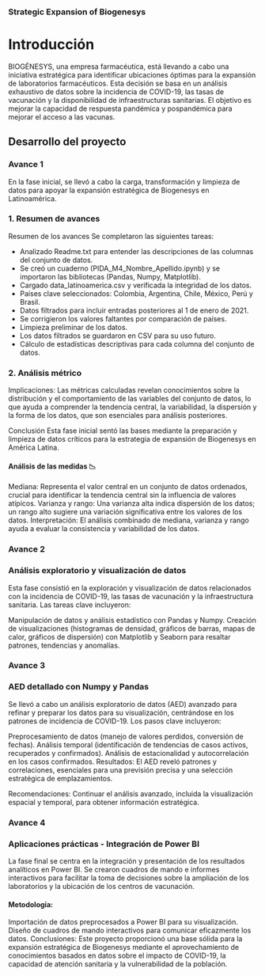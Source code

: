 
### Strategic Expansion of Biogenesys

# Introducción
BIOGÉNESYS, una empresa farmacéutica, está llevando a cabo una iniciativa estratégica para identificar ubicaciones óptimas para la expansión de laboratorios farmacéuticos. Esta decisión se basa en un análisis exhaustivo de datos sobre la incidencia de COVID-19, las tasas de vacunación y la disponibilidad de infraestructuras sanitarias. El objetivo es mejorar la capacidad de respuesta pandémica y pospandémica para mejorar el acceso a las vacunas.

## Desarrollo del proyecto
### Avance 1
En la fase inicial, se llevó a cabo la carga, transformación y limpieza de datos para apoyar la expansión estratégica de Biogenesys en Latinoamérica.

### 1. Resumen de avances
Resumen de los avances
Se completaron las siguientes tareas:

- Analizado Readme.txt para entender las descripciones de las columnas del conjunto de datos.
- Se creó un cuaderno (PIDA_M4_Nombre_Apellido.ipynb) y se importaron las bibliotecas (Pandas, Numpy, Matplotlib).
- Cargado data_latinoamerica.csv y verificada la integridad de los datos.
- Países clave seleccionados: Colombia, Argentina, Chile, México, Perú y Brasil.
- Datos filtrados para incluir entradas posteriores al 1 de enero de 2021.
- Se corrigieron los valores faltantes por comparación de países.
- Limpieza preliminar de los datos.
- Los datos filtrados se guardaron en CSV para su uso futuro.
- Cálculo de estadísticas descriptivas para cada columna del conjunto de datos.

### 2. Análisis métrico
Implicaciones: Las métricas calculadas revelan conocimientos sobre la distribución y el comportamiento de las variables del conjunto de datos, lo que ayuda a comprender la tendencia central, la variabilidad, la dispersión y la forma de los datos, que son esenciales para análisis posteriores.

Conclusión
Esta fase inicial sentó las bases mediante la preparación y limpieza de datos críticos para la estrategia de expansión de Biogenesys en América Latina.

#### Análisis de las medidas 📉
Mediana: Representa el valor central en un conjunto de datos ordenados, crucial para identificar la tendencia central sin la influencia de valores atípicos.
Varianza y rango: Una varianza alta indica dispersión de los datos; un rango alto sugiere una variación significativa entre los valores de los datos.
Interpretación: El análisis combinado de mediana, varianza y rango ayuda a evaluar la consistencia y variabilidad de los datos.

### Avance 2
### Análisis exploratorio y visualización de datos
Esta fase consistió en la exploración y visualización de datos relacionados con la incidencia de COVID-19, las tasas de vacunación y la infraestructura sanitaria. Las tareas clave incluyeron:

Manipulación de datos y análisis estadístico con Pandas y Numpy.
Creación de visualizaciones (histogramas de densidad, gráficos de barras, mapas de calor, gráficos de dispersión) con Matplotlib y Seaborn para resaltar patrones, tendencias y anomalías.

### Avance 3

### AED detallado con Numpy y Pandas

Se llevó a cabo un análisis exploratorio de datos (AED) avanzado para refinar y preparar los datos para su visualización, centrándose en los patrones de incidencia de COVID-19. Los pasos clave incluyeron:

Preprocesamiento de datos (manejo de valores perdidos, conversión de fechas).
Análisis temporal (identificación de tendencias de casos activos, recuperados y confirmados).
Análisis de estacionalidad y autocorrelación en los casos confirmados.
Resultados: El AED reveló patrones y correlaciones, esenciales para una previsión precisa y una selección estratégica de emplazamientos.

Recomendaciones: Continuar el análisis avanzado, incluida la visualización espacial y temporal, para obtener información estratégica.

### Avance 4
### Aplicaciones prácticas - Integración de Power BI

La fase final se centra en la integración y presentación de los resultados analíticos en Power BI. Se crearon cuadros de mando e informes interactivos para facilitar la toma de decisiones sobre la ampliación de los laboratorios y la ubicación de los centros de vacunación.

#### Metodología:

Importación de datos preprocesados a Power BI para su visualización.
Diseño de cuadros de mando interactivos para comunicar eficazmente los datos.
Conclusiones: Este proyecto proporcionó una base sólida para la expansión estratégica de Biogenesys mediante el aprovechamiento de conocimientos basados en datos sobre el impacto de COVID-19, la capacidad de atención sanitaria y la vulnerabilidad de la población.
